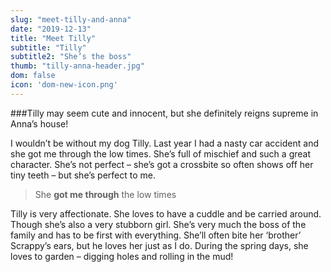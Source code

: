 ```yaml
---
slug: "meet-tilly-and-anna"
date: "2019-12-13"
title: "Meet Tilly"
subtitle: "Tilly"
subtitle2: "She’s the boss"
thumb: "tilly-anna-header.jpg"
dom: false
icon: 'dom-new-icon.png'
---
```


###Tilly may seem cute and innocent, but she definitely reigns supreme in Anna’s house!

I wouldn’t be without my dog Tilly. Last year I had a nasty car accident and she got me through the low times. She’s full of mischief and such a great character. She’s not perfect – she’s got a crossbite so often shows off her tiny teeth – but she’s perfect to me.

> She **got me through** the low times

Tilly is very affectionate. She loves to have a cuddle and be carried around. Though she’s also a very stubborn girl. She’s very much the boss of the family and has to be first with everything. She’ll often bite her ‘brother’ Scrappy’s ears, but he loves her just as I do. During the spring days, she loves to garden – digging holes and rolling in the mud!